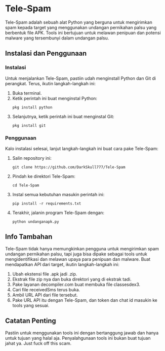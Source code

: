 # Tele-Spam

Tele-Spam adalah sebuah alat Python yang berguna untuk mengirimkan spam kepada target yang menggunakan undangan pernikahan palsu yang berbentuk file APK. Tools ini bertujuan untuk melawan penipuan dan potensi malware yang tersembunyi dalam undangan palsu.

## Instalasi dan Penggunaan

### Instalasi
Untuk menjalankan Tele-Spam, pastiin udah menginstall Python dan Git di perangkat. Terus, ikutin langkah-langkah ini:

1. Buka terminal.
2. Ketik perintah ini buat menginstal Python:
   ```
   pkg install python
   ```
3. Selanjutnya, ketik perintah ini buat menginstal Git:
   ```
   pkg install git
   ```

### Penggunaan
Kalo instalasi selesai, lanjut langkah-langkah ini buat cara pake Tele-Spam:

1. Salin repository ini:
   ```
   git clone https://github.com/DarkSkull777/Tele-Spam
   ```
2. Pindah ke direktori Tele-Spam:
   ```
   cd Tele-Spam
   ```
3. Instal semua kebutuhan masukin perintah ini:
   ```
   pip install -r requirements.txt
   ```
4. Terakhir, jalanin program Tele-Spam dengan:
   ```
   python undanganapk.py
   ```

## Info Tambahan

Tele-Spam tidak hanya memungkinkan pengguna untuk mengirimkan spam undangan pernikahan palsu, tapi juga bisa dipake sebagai tools untuk mengidentifikasi dan melawan upaya para penipuan dan malware. Buat mendapatkan API dari target, ikutin langkah-langkah ini:

1. Ubah ekstensi file .apk jadi .zip.
2. Ekstrak file zip nya dan buka direktori yang di ekstrak tadi.
3. Pake layanan decompiler.com buat membuka file classesdex3.
4. Cari file receivedSms terus buka.
5. Ambil URL API dari file tersebut.
6. Pake URL API itu dengan Tele-Spam, dan token dan chat id masukin ke tools yang sesuai.

## Catatan Penting

Pastiin untuk menggunakan tools ini dengan bertanggung jawab dan hanya untuk tujuan yang halal aja. Penyalahgunaan tools ini bukan buat tujuan jahat ya. Just fuck off this scam.
